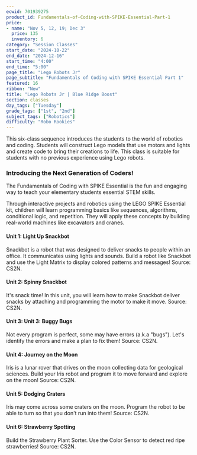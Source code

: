 ```yaml
---
ecwid: 701939275
product_id: Fundamentals-of-Coding-with-SPIKE-Essential-Part-1
price:
- name: "Nov 5, 12, 19; Dec 3"
  price: 135
  inventory: 6
category: "Session Classes"
start_date: "2024-10-22"
end_date: "2024-12-16"
start_time: "4:00"
end_time: "5:00"
page_title: "Lego Robots Jr"
page_subtitle: "Fundamentals of Coding with SPIKE Essential Part 1"
featured: 16
ribbon: "New"
title: "Lego Robots Jr | Blue Ridge Boost"
section: classes
day_tags: ["Tuesday"]
grade_tags: ["1st", "2nd"]
subject_tags: ["Robotics"]
difficulty: "Robo Rookies"
---
```

<p>
	This six-class sequence introduces the students to the world of robotics and coding. Students will construct Lego models that use motors and lights and create code to bring their creations to life. This class is suitable for students with no previous experience using Lego robots.
</p>
<h3>Introducing the Next Generation of Coders!</h3>
<p>The Fundamentals of Coding with SPIKE Essential is the fun and engaging way to teach your elementary students essential STEM skills.
</p>
<p>Through interactive projects and robotics using the LEGO SPIKE Essential kit, children will learn programming basics like sequences, algorithms, conditional logic, and repetition. They will apply these concepts by building real-world machines like excavators and cranes.
</p>
<h4>Unit 1: Light Up Snackbot</h4>
<p>
	Snackbot is a robot that was designed to deliver snacks to people within an office. It communicates using lights and sounds. Build a robot like Snackbot and use the Light Matrix to display colored patterns and messages! Source: CS2N.
</p>
<h4>Unit 2: Spinny Snackbot</h4>
<p>
	It's snack time! In this unit, you will learn how to make Snackbot deliver snacks by attaching and programming the motor to make it move. Source: CS2N.
</p>
<h4>Unit 3: Unit 3: Buggy Bugs</h4>
<p>
	Not every program is perfect, some may have errors (a.k.a "bugs"). Let's identify the errors and make a plan to fix them! Source: CS2N.
</p>
<h4>Unit 4: Journey on the Moon</h4>
<p>
	Iris is a lunar rover that drives on the moon collecting data for geological sciences. Build your Iris robot and program it to move forward and explore on the moon! Source: CS2N.
</p>
<h4>Unit 5: Dodging Craters</h4>
<p>
Iris may come across some craters on the moon. Program the robot to be able to turn so that you don't run into them! Source: CS2N.

</p><h4>Unit 6: Strawberry Spotting</h4>
<p>
Build the Strawberry Plant Sorter. Use the Color Sensor to detect red ripe strawberries! Source: CS2N.
</p>

